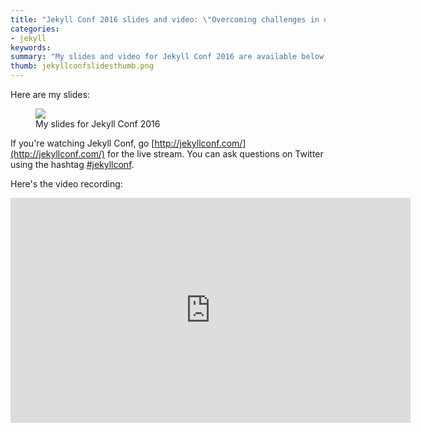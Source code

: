 ```yaml
---
title: "Jekyll Conf 2016 slides and video: \"Overcoming challenges in using Jekyll for Tech Docs\""
categories:
- jekyll
keywords: 
summary: "My slides and video for Jekyll Conf 2016 are available below. In this presentation, I talk about the various challenges I've had in using Jekyll for technical documentation. I explain my attempts to overcome requirements with everything from conditional filtering to generating PDFs, publishing across different environments, re-using content across projects, templatizing notes and alerts, and more."
thumb: jekyllconfslidesthumb.png
---
```


Here are my slides: 

<figure><a href="http://idratherbewriting.com/files/jekyllwritetechdocslikehacker/"><img src="{{ "/images/jekyllconfslides.png" | prepend: site.baseurl }}"/></a><figcaption>My slides for Jekyll Conf 2016</figcaption></figure>

If you're watching Jekyll Conf, go [http://jekyllconf.com/](http://jekyllconf.com/) for the live stream. You can ask questions on Twitter using the hashtag [#jekyllconf](https://twitter.com/search?q=%23jekyllconf&src=typd).

Here's the video recording:

<iframe width="640" height="360" src="https://www.youtube.com/embed/nq1AUB72GCQ" frameborder="0" allowfullscreen></iframe>